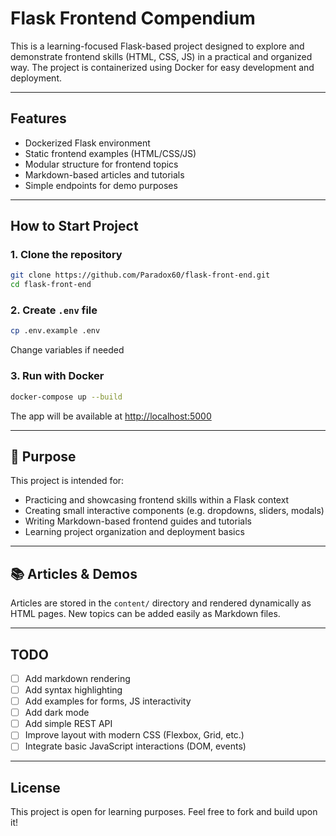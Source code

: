 # Flask Frontend Compendium

This is a learning-focused Flask-based project designed to explore and demonstrate frontend skills (HTML, CSS, JS) in a practical and organized way.
The project is containerized using Docker for easy development and deployment.

---

## Features

- Dockerized Flask environment
- Static frontend examples (HTML/CSS/JS)
- Modular structure for frontend topics
- Markdown-based articles and tutorials
- Simple endpoints for demo purposes

---

## How to Start Project

### 1. Clone the repository

```bash
git clone https://github.com/Paradox60/flask-front-end.git
cd flask-front-end
```

### 2. Create `.env` file

```bash
cp .env.example .env
```

Change variables if needed

### 3. Run with Docker

```bash
docker-compose up --build
```

The app will be available at [http://localhost:5000](http://localhost:5000)

---

## 🧠 Purpose

This project is intended for:

- Practicing and showcasing frontend skills within a Flask context
- Creating small interactive components (e.g. dropdowns, sliders, modals)
- Writing Markdown-based frontend guides and tutorials
- Learning project organization and deployment basics

---

## 📚 Articles & Demos

Articles are stored in the `content/` directory and rendered dynamically as HTML pages.
New topics can be added easily as Markdown files.

---

## TODO

- [ ] Add markdown rendering
- [ ] Add syntax highlighting
- [ ] Add examples for forms, JS interactivity
- [ ] Add dark mode
- [ ] Add simple REST API
- [ ] Improve layout with modern CSS (Flexbox, Grid, etc.)
- [ ] Integrate basic JavaScript interactions (DOM, events)

---

## License

This project is open for learning purposes.
Feel free to fork and build upon it!
